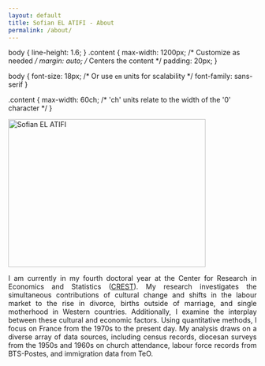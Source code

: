 ```yaml
---
layout: default
title: Sofian EL ATIFI - About
permalink: /about/
---
```


body {
  line-height: 1.6;
}
.content {
  max-width: 1200px; /* Customize as needed */
  margin: auto; /* Centers the content */
  padding: 20px;
}

body {
  font-size: 18px; /* Or use `em` units for scalability */
  font-family: sans-serif
}

.content {
  max-width: 60ch; /* 'ch' units relate to the width of the '0' character */
}

<img src="/sofian.jpg" alt="Sofian EL ATIFI" width="400" height="300">

<div style="text-align: justify"> 

<p> I am currently in my fourth doctoral year at the Center for Research in Economics and Statistics (<a href="https://crest.science/">CREST</a>). My research investigates the simultaneous contributions of cultural change and shifts in the labour market to the rise in divorce, births outside of marriage, and single motherhood in Western countries. Additionally, I examine the interplay between these cultural and economic factors. Using quantitative methods, I focus on France from the 1970s to the present day. My analysis draws on a diverse array of data sources, including census records, diocesan surveys from the 1950s and 1960s on church attendance, labour force records from BTS-Postes, and immigration data from TeO. </p>

</div>
